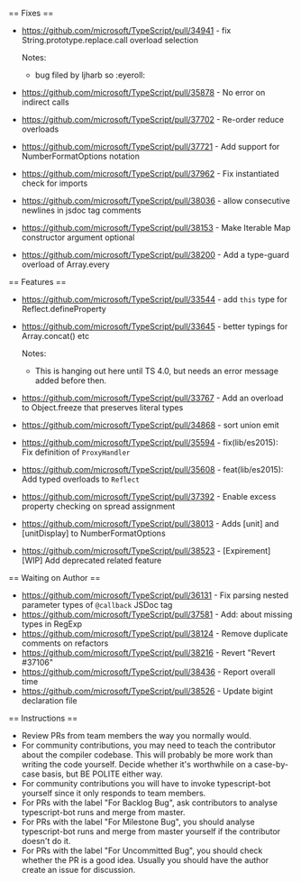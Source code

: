 == Fixes ==

* https://github.com/microsoft/TypeScript/pull/34941 - fix String.prototype.replace.call overload selection

  Notes:
  - bug filed by ljharb so :eyeroll:
* https://github.com/microsoft/TypeScript/pull/35878 - No error on indirect calls
* https://github.com/microsoft/TypeScript/pull/37702 - Re-order reduce overloads
* https://github.com/microsoft/TypeScript/pull/37721 - Add support for NumberFormatOptions notation
* https://github.com/microsoft/TypeScript/pull/37962 - Fix instantiated check for imports
* https://github.com/microsoft/TypeScript/pull/38036 - allow consecutive newlines in jsdoc tag comments
* https://github.com/microsoft/TypeScript/pull/38153 - Make Iterable Map constructor argument optional
* https://github.com/microsoft/TypeScript/pull/38200 - Add a type-guard overload of Array.every

== Features ==

* https://github.com/microsoft/TypeScript/pull/33544 - add `this` type for Reflect.defineProperty
* https://github.com/microsoft/TypeScript/pull/33645 - better typings for Array.concat() etc

  Notes:
  - This is hanging out here until TS 4.0, but needs an error message added before then.
* https://github.com/microsoft/TypeScript/pull/33767 - Add an overload to Object.freeze that preserves literal types
* https://github.com/microsoft/TypeScript/pull/34868 - sort union emit
* https://github.com/microsoft/TypeScript/pull/35594 - fix(lib/es2015): Fix definition of `ProxyHandler`
* https://github.com/microsoft/TypeScript/pull/35608 - feat(lib/es2015): Add typed overloads to `Reflect`
* https://github.com/microsoft/TypeScript/pull/37392 - Enable excess property checking on spread assignment
* https://github.com/microsoft/TypeScript/pull/38013 - Adds [unit] and [unitDisplay] to NumberFormatOptions
* https://github.com/microsoft/TypeScript/pull/38523 - [Expirement] [WIP] Add deprecated related feature

== Waiting on Author ==

* https://github.com/microsoft/TypeScript/pull/36131 - Fix parsing nested parameter types of `@callback` JSDoc tag
* https://github.com/microsoft/TypeScript/pull/37581 - Add: about missing types in RegExp
* https://github.com/microsoft/TypeScript/pull/38124 - Remove duplicate comments on refactors
* https://github.com/microsoft/TypeScript/pull/38216 - Revert "Revert #37106"
* https://github.com/microsoft/TypeScript/pull/38436 - Report overall time
* https://github.com/microsoft/TypeScript/pull/38526 - Update bigint declaration file

== Instructions ==

* Review PRs from team members the way you normally would.
* For community contributions, you may need to teach the contributor about the compiler codebase. This will probably be more work than writing the code yourself. Decide whether it's worthwhile on a case-by-case basis, but BE POLITE either way.
* For community contributions you will have to invoke typescript-bot yourself since it only responds to team members.
* For PRs with the label "For Backlog Bug", ask contributors to analyse typescript-bot runs and merge from master.
* For PRs with the label "For Milestone Bug", you should analyse typescript-bot runs and merge from master yourself if the contributor doesn't do it.
* For PRs with the label "For Uncommitted Bug", you should check whether the PR is a good idea. Usually you should have the author create an issue for discussion.

